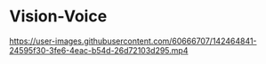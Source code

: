 # Vision-Voice

https://user-images.githubusercontent.com/60666707/142464841-24595f30-3fe6-4eac-b54d-26d72103d295.mp4


